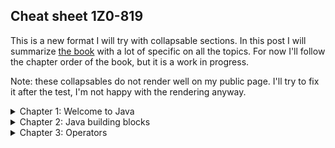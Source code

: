 ## Cheat sheet 1Z0-819

This is a new format I will try with collapsable sections. In this post I will summarize [the book](https://www.amazon.com/gp/product/B08DF4R2V9/ref=ppx_yo_dt_b_d_asin_title_351_o00?ie=UTF8&psc=1) with a lot of specific on all the topics. For now I'll follow the chapter order of the book, but it is a work in progress.

Note: these collapsables do not render well on my public page. I'll try to fix it after the test, I'm not happy with the rendering anyway.

<details>
<summary>Chapter 1: Welcome to Java</summary>

### Learning about the Java environment

- JDK contains compiler (javac), launcher (java), archiver command (jar) and API documentation (javadoc) command
- javac generates bytecode
- java launches the JVM before running the code
- JVM runs the bytecode .class files
- In Java context, API's are classes like StringBuilder that are built in and can be used

### Identifying benefits of Java
- Object oriented
- Encapsulation
- Platform independent
- Robust (garbage collection, no memory leaks)
- Simple (simpler than C++)
- Secure (because it runs inside JVM)
- Multithreaded
- Backward compatibility

### Understanding the Java class structure
- Variables hold the state of the program, methods operate on that state
- Method signature is only method name + parameters
- Method declaration is method signature + modifiers + return type (+ type variables?)
- /* ...*/ is multiline comment
- /** ... */ is javadoc comment
- When multiple classes are in one file, only one can be public
- The public class in a file needs to match the filename, otherwise the file won't compile
- The main method lets the JVM call the code. It is the gateway between the code and the JVM.
- A file must have .java extension to compile
- To compile: ``` javac Zoo.java ```
- To run: ``` java Zoo ``` (no .class extension)
- if no static main method in class we execute, the JVM process will throw error and terminate.
- ```String[] args```, ```String args[]``` and ```String... args``` are okay.
- ```String [] options``` and ```String options []``` are okay too.

This code snippet compiles class Zoo and then supplies the static main function with two arguments "Bronx" and "Harlem Park". Note the quotation marks to deal with a space in Harlem Park:

```
javac Zoo.java
java Zoo Bronx "Harlem Park"
```

All command line arguments are treated as Strings. 

#### Running a program in one line:

You can do without javac if you want to compile and run a single file:
```
java Zoo.java  // with extra arguments if you want
```
This feature is called _single-file source-code_ programs, only meant when running single file. If there's a compiletime error, you get an error: compilation failed. With single-file source-code, no .class file is created, the bytecode is stored in memory. Single-file source-code can only import code from the JDK library, no other libraries.

### Understanding package declarations and imports

- Wildcard in import statement: * means all classes in a package but only on that level, not deeper, no child packages.
- Everything in java.lang doesn't need import statement, import is automatically done.
- A wildcard only matches file names, so nothing is imported if there are only packages in it.
- You can only have one wildcard and it must be at the end.
- You cannot import methods, only class names with a wildcard.
- When a class you used is found in multiple packages, compiler error.
- If you explicitly import a class name, it takes precedence over wildcard.
- Two explicit imports of classes with the same name gives compiler error.
- If you want to use two classes with the same name, use the FQN (java.sql.Date) in the code to remove ambiguity.
- You can even choose to import nothing and use FQN in your code.
- single-file source-code method works only if class/file doesn't rely on other file.

#### Compiling with wildcards

- You can use * to specify that you want to include all files in a directory: ```javac packagea/*.java```
- Such a wildcard does not include subdirectories.
- Run it by: ```java packagea.ClassWithMain```
- Compiled files are placed in the same directory as the source code by default.
- ```-d``` is the command that helps select another directory for .class files.

```javac -d compiledclasses packagea/ClassA.java packageb/*.java```

This line puts ClassA.class and all the files from packageb in a folder 'compiledclasses'. The package structure is preserved! So ClassA .class is in compiledclasses/packagea/ClassA.class.

- To run the program you need to provide the classpath -cp, -classpath or --class-path.

```
java -cp compiledclasses packagea/ClassA
```

#### Compiling with JAR files

To run a program and include files in it that are in a JAR file, do the following:

```
java -cp ".;C\temp\someFolder;C:\temp\myJar.jar" myPackage.MyClass
```

You run a program where the main function is in the main class, which is in the current directory. This is what the dot at the start is for. All other locations are in the string as well, separated by semicolons. The jar file is included as a file in this string. You can use wildcard * when there are multiple JARs in a directory that you want to include all:

```
java -cp "C:\temp\folderWithJars\*" myPackage.MyClass
```

#### Creating a JAR file

Simple form, creating jar file from all files in current directory (both work):

```
jar -cvf myNewFile.jar
jar --create --verbose --file myNewFile.jar
```

You can specify directory instead of the current one using -C:

```
jar -cvf myNewFile.jar -C somedirectory
```

#### Ordering elements in a class

- Only a class declaration is required. Class can be empty.
- Package declaration must be first line in the file (comments excluded, those can be anywhere)
- Import statements immediately after package declaration
- Class declaration immediately after import statements
- Fields and methods can be in any order, fields at the end of in middle is okay.

In the test, chack for line numbers. If there are line numbers and they start with one, check if packages and imports are alright. If not, the snippet won't compile.

</details>
<details>
<summary>Chapter 2: Java building blocks</summary>

### Creating objects

- Fields and instance initializer blocks are run in the order in which they appear in the file.
- The constructor runs only after that.


### Understanding data types

- short is signed (negative and positive numbers), char is not (only positive numbers. Both are 16 bit.
- ```long max = 3123456789 ``` gives compile error, number is larger dan Integer.MAX_VALUE 
- ```long max = 3123456789L ``` no compile error, the L communicates it is a long, not an int
- You can use underscores innumber lteral but not at start, end or next to decimal point.
- A float requires the letter F following the number.

#### Using reference types

All the examples below refer to local variables. Instance variables cannot be reassigned in the way described below. If you want to change an instance variable, it has to be done fromout an initializer block, a constructor or a method.

- Reassigning reference variable: It works when you use 'new'. Generally you need to reassign it to an object type that matches the reference type. Example:

```
String s = new String("Hello");
s = new String("Goodbye"); // correct
s = new Integer.valueOf(5); // incorrect, compile error
```

Also correct (in case of String):

```
String s = "Hello";
s = "Goodbye";
```

Also correct:
```
Integer i = Integer.valueOf(4);
Integer j = Integer.valueOf(7);
i = j; // correct
```

More example:

```
Path p = Path.of("text.txt");
p = Path.of("text2.txt");
p = Integer.valueOf(6); // incorrect, compile error
```

With primitives it is similar:

```
int t = 10;
t = 11; //okay
t = 1.3; // incorrect, t is type integer and 1.3 is type double
```

- Primitives types cannot be null, reference types can
- Reference types can be mutable or immutable. Boxed primitives and String are immutable, while most collections, StringBuilder, AtomicInteger and many others are mutable.
- Primitives do not have methods on them, reference types do.

#### Identifying identifiers

- Identifiers must beging with _, $ or a letter.
- Identifiers can include numbers but cannot start with them.
- Since Java 9, a single underscore is not allowed as an identifier
- You cannot use a reserved word as an identifier. There are 54 of them, var is not aming them. Neither are Error and Exception
- This is camelCase and this is too: CamelCase. It is convention, not a rule.
- this_is_snake_case

#### Declaring multiple variables

All below is alright. The first line are declarations, the second is declaration + initialization:

```
String s1, s2, s3;
String s4 = "Yes", s5 = "No", s6 = "Maybe";
```

Sneaky case:

```
int i1, i2, i3 = 0;  // correct, only i3 is initialized
String s1 = "hi", s2;  // also correct, s1 is initialized
```

This is forbidden because you cannot mix multiple variable types:

```
int num, String value;
```

This is also forbidden:

```
double d1, double d2;  // incorrect
double d1, d2; // correct
```

### Initializing variables

#### Creating local variables

- A local variable is defined within a constructor, method, or initializer block.
- Local variables do not have a default value and must be initialized before use.
- Trying to read an uninitialized local variable gives compile error.
- The compiler is smart and will detect local variables that might be read without being initialized. In that case you get compile error.
- Generally: compiler checks very well the occurence of uninitialized variables being read and gives error if this scenario is possible.

_"On the exam, be aware of any local variable that is declared but not being initialized in a single line."_

#### Passing constructor and method parameters

These parameters must be initialized before the method is called, obviously.

#### Defining instance and class variables

- Class variable is another word for static variable (at class level).
- Instance and class variables are given a default value on declaration. This is different from local variables. 
- Defaults of numbers is 0 or 0.0, of boolean is false, of reference types is null.

#### Introducing var

- ```var``` can only be used in local context, not for instance or class variables! (I didn't know that). You can use it as well in initializer blocks and constructors.

_"Local variable type inference works with local variables and not instance variables."_

#### Type inference of var / examples with var

- Compiler figures out the type of var. After that you cannot assign another type to it, but you can change the value.
- You might say that var behaves exactly like any specific type.
- If compiler can't figure out the type during declaration, compile error. 
- Using var thus only works if declaration and initialization happens at the same time.
- Java doesn't allow var in multiple type declarations like these: ```var a=3, b=2```
- ```var n = null``` is not allowed. Type can be any reference type.
- ```var k = (String) null``` is allowed. Compiler can infer the type.

_"Be on the lookout for var used with constructors, method parameters, or instance variables."_

_"Remember that var is only used for local variable type inference!"_

```var``` is not a reserved word, you can use it as identifier. But it is a _reserved type name_, which means you cannot use is as the name of a class, enum or interface.

Summary:
- A var is used as a local variable in a constructor, method or initializer block.
- A var cannot be used in constructor parameters, method parameters, instance variables, or class variables.
- A var is always initialized on the same line (or statement) where it is declared.
- The value of a var can change but the type cannot.
- A var cannot be initialized with a null value without a type.
- A var is no permitted in a multiple-variable declaration.
- A var is a reserved type name but not a reserved word, meaning it can be used as identifier but not as the name of a class, enum or interface.

### Managing variable scope

Method parameters count as local variables. They have the same scope as local variables within the class and are removed by the gc in the same way.

Each block ({}) has its own scope.

Within a method you can reference variables that are outside your {} scope, but they cannot reference you.

_"Identifying blocks and variable scope needs to be second nature for the exam._"

#### Reviewing scope

- Local variables: in scope from declaration to end of block.
- Instance variables: in scope from declaration until object eligible for garbage collection.
- Class variables: in scope from declaration until program ends.

### Destroying objects

#### Eligible for garbage collection

All Java objects are stored in the _heap_, also called the _free store_.

Eligible for garbage collection refers to an object's state of no longer being accessible in aprogram and therefore able to be garbage collected.

```System.gc()``` is a method that _suggest_ that the JVM start with garbage collection. But you can't force the JVM, so it might as well not happen anyway. The JVM is free to ignore the request.

#### Tracing eligibility

An object will remain on the heap until it is no longer reachable. It is no longer reachable when one of two situations occur:

- The object no longer has any references pointing to it
- All refernces to the object have gone out of scope

</details>

<details>
<summary>Chapter 3: Operators</summary>

### Understanding Java operators

#### Types of operators

#### Operator precedence

|Symbols and examples|
|--------------|
|_expr++ , expr--_|
|++expr , --expr|
|- , ! , ~ , + , **(type)**|
|* , / , %|
|+ , -|
|<< , >> , >>>|
|< , > , <= , >= , **instanceof**|
|== , !=|
|& , ^, \||
|&& , \|\||
|ternary operator|
|all assignment operators|


</details>